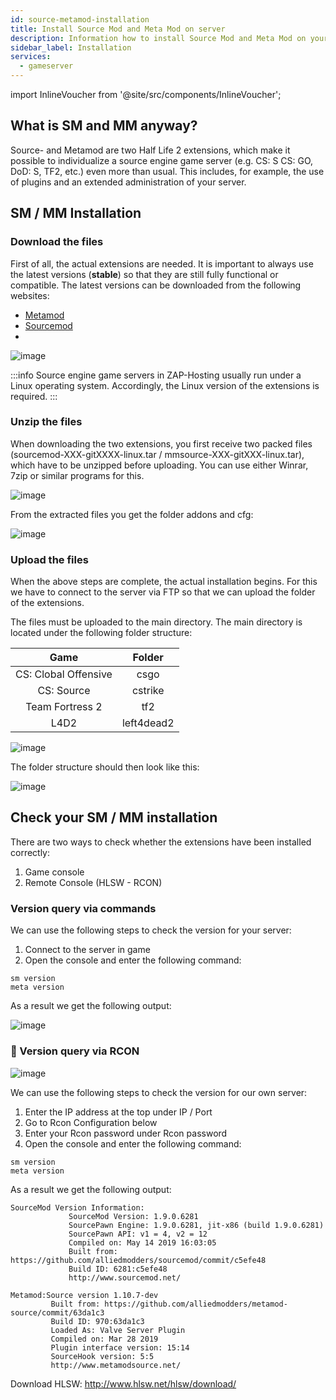 ```yaml
---
id: source-metamod-installation
title: Install Source Mod and Meta Mod on server
description: Information how to install Source Mod and Meta Mod on your Source Gameserver from ZAP-Hosting - ZAP-Hosting.com documentation
sidebar_label: Installation
services:
  - gameserver
---
```


import InlineVoucher from '@site/src/components/InlineVoucher';

## What is SM and MM anyway?

Source- and Metamod are two Half Life 2 extensions, which make it possible to individualize a source engine game server (e.g. CS: S CS: GO, DoD: S, TF2, etc.) even more than usual. This includes, for example, the use of plugins and an extended administration of your server.

<InlineVoucher />

## SM / MM Installation

### Download the files

First of all, the actual extensions are needed. It is important to always use the latest versions (**stable**) so that they are still fully functional or compatible. The latest versions can be downloaded from the following websites:

- [Metamod](https://www.sourcemm.net/downloads.php?branch=stable)
- [Sourcemod](https://www.sourcemod.net/downloads.php?branch=stable)
- 
![image](https://screensaver01.zap-hosting.com/index.php/s/zb6LsPbnAYJSHap/preview)

:::info
Source engine game servers in ZAP-Hosting usually run under a Linux operating system. Accordingly, the Linux version of the extensions is required.
:::

### Unzip the files

When downloading the two extensions, you first receive two packed files (sourcemod-XXX-gitXXXX-linux.tar / mmsource-XXX-gitXXX-linux.tar), which have to be unzipped before uploading. You can use either Winrar, 7zip or similar programs for this.

![image](https://screensaver01.zap-hosting.com/index.php/s/fw8r376kqKr5rgL/preview)

From the extracted files you get the folder addons and cfg:

![image](https://screensaver01.zap-hosting.com/index.php/s/oJazFjaDWCjt9oP/preview)

### Upload the files

When the above steps are complete, the actual installation begins. For this we have to connect to the server via FTP so that we can upload the folder of the extensions.

The files must be uploaded to the main directory. The main directory is located under the following folder structure:

| Game | Folder  |
| :-----: |:-------------:| 
| CS: Clobal Offensive | csgo |
| CS: Source | cstrike |
| Team Fortress 2 | tf2 |
| L4D2 | left4dead2 |

![image](https://screensaver01.zap-hosting.com/index.php/s/g384YWYRN8TaPRx/preview)

The folder structure should then look like this:

![image](https://screensaver01.zap-hosting.com/index.php/s/JTwTwzeXQdZrYY7/preview)

## Check your SM / MM installation

There are two ways to check whether the extensions have been installed correctly:

1. Game console
2. Remote Console (HLSW - RCON)

###  Version query via commands

We can use the following steps to check the version for your server:

1. Connect to the server in game
2. Open the console and enter the following command:

```
sm version
meta version
```

As a result we get the following output:

![image](https://screensaver01.zap-hosting.com/index.php/s/qdNywS6PLdJkrnP/preview)

### 📖 Version query via RCON

![image](https://screensaver01.zap-hosting.com/index.php/s/jZZ6FFxksJgcCSf/preview)

We can use the following steps to check the version for our own server:

1. Enter the IP address at the top under IP / Port
2. Go to Rcon Configuration below
3. Enter your Rcon password under Rcon password
4. Open the console and enter the following command:

```
sm version
meta version
```

As a result we get the following output:

```
SourceMod Version Information:
             SourceMod Version: 1.9.0.6281
             SourcePawn Engine: 1.9.0.6281, jit-x86 (build 1.9.0.6281)
             SourcePawn API: v1 = 4, v2 = 12
             Compiled on: May 14 2019 16:03:05
             Built from: https://github.com/alliedmodders/sourcemod/commit/c5efe48
             Build ID: 6281:c5efe48
             http://www.sourcemod.net/
             
Metamod:Source version 1.10.7-dev
         Built from: https://github.com/alliedmodders/metamod-source/commit/63da1c3
         Build ID: 970:63da1c3
         Loaded As: Valve Server Plugin
         Compiled on: Mar 28 2019
         Plugin interface version: 15:14
         SourceHook version: 5:5
         http://www.metamodsource.net/
```

Download HLSW: http://www.hlsw.net/hlsw/download/
